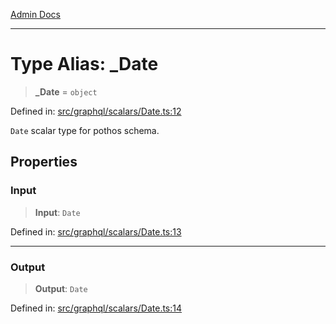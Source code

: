 [Admin Docs](/)

***

# Type Alias: \_Date

> **\_Date** = `object`

Defined in: [src/graphql/scalars/Date.ts:12](https://github.com/Sourya07/talawa-api/blob/3df16fa5fb47e8947dc575f048aef648ae9ebcf8/src/graphql/scalars/Date.ts#L12)

`Date` scalar type for pothos schema.

## Properties

### Input

> **Input**: `Date`

Defined in: [src/graphql/scalars/Date.ts:13](https://github.com/Sourya07/talawa-api/blob/3df16fa5fb47e8947dc575f048aef648ae9ebcf8/src/graphql/scalars/Date.ts#L13)

***

### Output

> **Output**: `Date`

Defined in: [src/graphql/scalars/Date.ts:14](https://github.com/Sourya07/talawa-api/blob/3df16fa5fb47e8947dc575f048aef648ae9ebcf8/src/graphql/scalars/Date.ts#L14)
